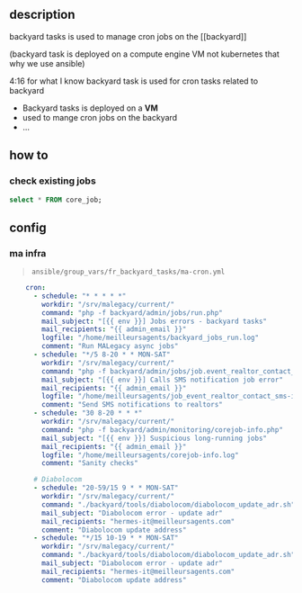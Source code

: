## description

backyard tasks is used to manage cron jobs on the [[backyard]] 

(backyard task is deployed on a compute engine VM not kubernetes that why we use ansible)

4:16
for what I know backyard task is used for cron tasks related to backyard

- Backyard tasks is deployed on a **VM**
- used to mange cron jobs on the backyard
- ...

## how to

### check existing jobs

```sql
select * FROM core_job;
```

## config

### ma infra
> `ansible/group_vars/fr_backyard_tasks/ma-cron.yml`  
```yaml
    cron:
      - schedule: "* * * * *"
        workdir: "/srv/malegacy/current/"
        command: "php -f backyard/admin/jobs/run.php"
        mail_subject: "[{{ env }}] Jobs errors - backyard tasks"
        mail_recipients: "{{ admin_email }}"
        logfile: "/home/meilleursagents/backyard_jobs_run.log"
        comment: "Run MALegacy async jobs"
      - schedule: "*/5 8-20 * * MON-SAT"
        workdir: "/srv/malegacy/current/"
        command: "php -f backyard/admin/jobs/job.event_realtor_contact_sms.php 5"
        mail_subject: "[{{ env }}] Calls SMS notification job error"
        mail_recipients: "{{ admin_email }}"
        logfile: "/home/meilleursagents/job_event_realtor_contact_sms-info.log"
        comment: "Send SMS notifications to realtors"
      - schedule: "30 8-20 * * *"
        workdir: "/srv/malegacy/current/"
        command: "php -f backyard/admin/monitoring/corejob-info.php"
        mail_subject: "[{{ env }}] Suspicious long-running jobs"
        mail_recipients: "{{ admin_email }}"
        logfile: "/home/meilleursagents/corejob-info.log"
        comment: "Sanity checks"

      # Diabolocom
      - schedule: "20-59/15 9 * * MON-SAT"
        workdir: "/srv/malegacy/current/"
        command: "./backyard/tools/diabolocom/diabolocom_update_adr.sh"
        mail_subject: "Diabolocom error - update adr"
        mail_recipients: "hermes-it@meilleursagents.com"
        comment: "Diabolocom update address"
      - schedule: "*/15 10-19 * * MON-SAT"
        workdir: "/srv/malegacy/current/"
        command: "./backyard/tools/diabolocom/diabolocom_update_adr.sh"
        mail_subject: "Diabolocom error - update adr"
        mail_recipients: "hermes-it@meilleursagents.com"
        comment: "Diabolocom update address"

```

